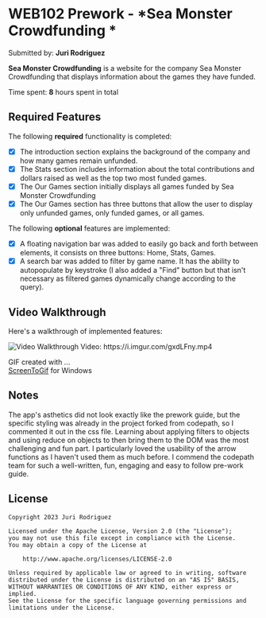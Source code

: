 # WEB102 Prework - *Sea Monster Crowdfunding *

Submitted by: **Juri Rodriguez**

**Sea Monster Crowdfunding** is a website for the company Sea Monster Crowdfunding that displays information about the games they have funded.

Time spent: **8** hours spent in total

## Required Features

The following **required** functionality is completed:

* [x] The introduction section explains the background of the company and how many games remain unfunded.
* [x] The Stats section includes information about the total contributions and dollars raised as well as the top two most funded games.
* [x] The Our Games section initially displays all games funded by Sea Monster Crowdfunding
* [x] The Our Games section has three buttons that allow the user to display only unfunded games, only funded games, or all games.

The following **optional** features are implemented:

* [x] A floating navigation bar was added to easily go back and forth between elements, it consists on three buttons: Home, Stats, Games.
* [x] A search bar was added to filter by game name. It has the ability to autopopulate by keystroke (I also added a "Find" button but that isn't necessary as filtered games dynamically change according to the query).

## Video Walkthrough

Here's a walkthrough of implemented features:

<img src='https://media.giphy.com/media/v1.Y2lkPTc5MGI3NjExbW10bmNkMGM3c2V4eTRkeWVjbnhkYW85OWloMm05eGRod3d5ZnpnYiZlcD12MV9pbnRlcm5hbF9naWZfYnlfaWQmY3Q9Zw/G9biHtr8NDpqxmnarQ/giphy.gif' title='Video Walkthrough' width='' alt='Video Walkthrough' />
Video: https://i.imgur.com/gxdLFny.mp4


GIF created with ...  
[ScreenToGif](https://www.screentogif.com/) for Windows

## Notes

The app's asthetics did not look exactly like the prework guide, but the specific styling was already in the project forked from codepath, so I commented it out in the css file. Learning about applying filters to objects and using reduce on objects to then bring them to the DOM was the most challenging and fun part. I particularly loved the usability of the arrow functions as I haven't used them as much before. I commend the codepath team for such a well-written, fun, engaging and easy to follow pre-work guide. 

## License

    Copyright 2023 Juri Rodriguez

    Licensed under the Apache License, Version 2.0 (the "License");
    you may not use this file except in compliance with the License.
    You may obtain a copy of the License at

        http://www.apache.org/licenses/LICENSE-2.0

    Unless required by applicable law or agreed to in writing, software
    distributed under the License is distributed on an "AS IS" BASIS,
    WITHOUT WARRANTIES OR CONDITIONS OF ANY KIND, either express or implied.
    See the License for the specific language governing permissions and
    limitations under the License.
